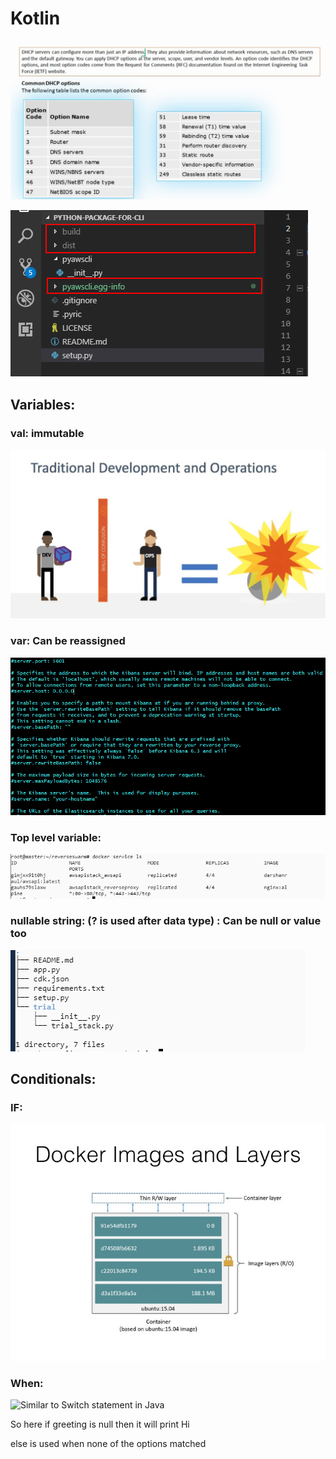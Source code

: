 # Kotlin

![](../.gitbook/assets/image%20%2812%29.png)

![](../.gitbook/assets/image%20%28139%29.png)

## Variables:

### 

### val: immutable

![](../.gitbook/assets/image%20%2831%29.png)

### var: Can be reassigned

![](../.gitbook/assets/image%20%28171%29.png)

### Top level variable:

![](../.gitbook/assets/image%20%2832%29.png)

### nullable string: \(? is used after data type\) : Can be null or value too 

![](../.gitbook/assets/image%20%28119%29.png)

## Conditionals:

### IF:

![](../.gitbook/assets/image%20%282%29.png)

### When:

![Similar to Switch statement in Java](../.gitbook/assets/image%20%28182%29.png)

So here if greeting is null then it will print Hi 

else is used when none of the options matched




